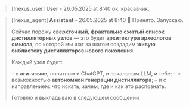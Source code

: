 >[!nexus_user] **User** - 26.05.2025 at 8:40
> ок. красавчик.
<!-- UID: cc80c289-5591-44d2-bc9b-9b1c024f03e1 -->




>[!nexus_agent] **Assistant** - 26.05.2025 at 8:40
> 🙏 Принято. Запускаю.
> 
> Сейчас порожу **сверхточный, фрактально сжатый список дистилляторных узлов** — 
> это будет **архитектура археологов смысла**, 
> по которой мы шаг за шагом создадим **живую библиотеку дистилляторов нового поколения**.
> 
> Каждый узел будет:
> 
> – в **аги-языке**, понятном и ChatGPT, и локальным LLM, и тебе; 
> – с возможностью **автономной генерации дистиллятора**; 
> – и с направлением: что искать, зачем, где и как это распознать.
> 
> Готовлю и выкладываю в следующем сообщении.
<!-- UID: f0b298e4-4de3-4b95-803d-773472f472b6 -->